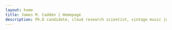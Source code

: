 ```yaml
---
layout: home
title: James M. Cadden | Homepage
description: Ph.D candidate, cloud research scientist, vintage music junkie, located in Boston, Massachusetts.
---
```


